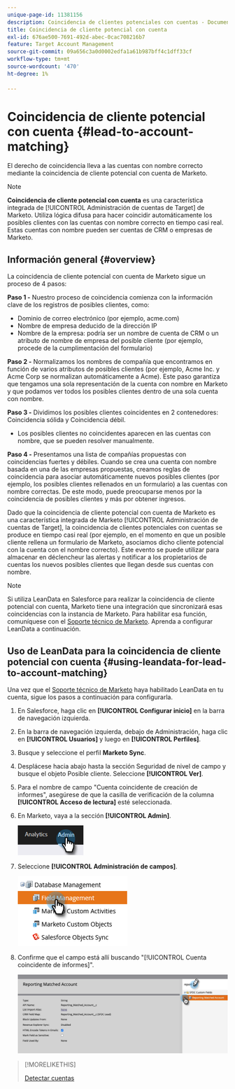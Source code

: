 ```yaml
---
unique-page-id: 11381156
description: Coincidencia de clientes potenciales con cuentas - Documentos de Marketo - Documentación del producto
title: Coincidencia de cliente potencial con cuenta
exl-id: 676ae500-7691-492d-abec-0cac708216b7
feature: Target Account Management
source-git-commit: 09a656c3a0d0002edfa1a61b987bff4c1dff33cf
workflow-type: tm+mt
source-wordcount: '470'
ht-degree: 1%

---
```


# Coincidencia de cliente potencial con cuenta {#lead-to-account-matching}

El derecho de coincidencia lleva a las cuentas con nombre correcto mediante la coincidencia de cliente potencial con cuenta de Marketo.

>[!NOTE]
>
>**Coincidencia de cliente potencial con cuenta** es una característica integrada de [!UICONTROL Administración de cuentas de Target] de Marketo. Utiliza lógica difusa para hacer coincidir automáticamente los posibles clientes con las cuentas con nombre correcto en tiempo casi real. Estas cuentas con nombre pueden ser cuentas de CRM o empresas de Marketo.

## Información general {#overview}

La coincidencia de cliente potencial con cuenta de Marketo sigue un proceso de 4 pasos:

**Paso 1 -** Nuestro proceso de coincidencia comienza con la información clave de los registros de posibles clientes, como:

* Dominio de correo electrónico (por ejemplo, acme.com)
* Nombre de empresa deducido de la dirección IP
* Nombre de la empresa: podría ser un nombre de cuenta de CRM o un atributo de nombre de empresa del posible cliente (por ejemplo, procede de la cumplimentación del formulario)

**Paso 2 -** Normalizamos los nombres de compañía que encontramos en función de varios atributos de posibles clientes (por ejemplo, Acme Inc. y Acme Corp se normalizan automáticamente a Acme). Este paso garantiza que tengamos una sola representación de la cuenta con nombre en Marketo y que podamos ver todos los posibles clientes dentro de una sola cuenta con nombre.

**Paso 3 -** Dividimos los posibles clientes coincidentes en 2 contenedores: Coincidencia sólida y Coincidencia débil.

* Los posibles clientes no coincidentes aparecen en las cuentas con nombre, que se pueden resolver manualmente.

**Paso 4 -** Presentamos una lista de compañías propuestas con coincidencias fuertes y débiles. Cuando se crea una cuenta con nombre basada en una de las empresas propuestas, creamos reglas de coincidencia para asociar automáticamente nuevos posibles clientes (por ejemplo, los posibles clientes rellenados en un formulario) a las cuentas con nombre correctas. De este modo, puede preocuparse menos por la coincidencia de posibles clientes y más por obtener ingresos.

Dado que la coincidencia de cliente potencial con cuenta de Marketo es una característica integrada de Marketo [!UICONTROL Administración de cuentas de Target], la coincidencia de clientes potenciales con cuentas se produce en tiempo casi real (por ejemplo, en el momento en que un posible cliente rellena un formulario de Marketo, asociamos dicho cliente potencial con la cuenta con el nombre correcto). Este evento se puede utilizar para almacenar en déclencheur las alertas y notificar a los propietarios de cuentas los nuevos posibles clientes que llegan desde sus cuentas con nombre.

>[!NOTE]
>
>Si utiliza LeanData en Salesforce para realizar la coincidencia de cliente potencial con cuenta, Marketo tiene una integración que sincronizará esas coincidencias con la instancia de Marketo. Para habilitar esa función, comuníquese con el [Soporte técnico de Marketo](https://nation.marketo.com/t5/Support/ct-p/Support). Aprenda a configurar LeanData a continuación.

## Uso de LeanData para la coincidencia de cliente potencial con cuenta {#using-leandata-for-lead-to-account-matching}

Una vez que el [Soporte técnico de Marketo](https://nation.marketo.com/t5/Support/ct-p/Support) haya habilitado LeanData en tu cuenta, sigue los pasos a continuación para configurarla.

1. En Salesforce, haga clic en **[!UICONTROL Configurar inicio]** en la barra de navegación izquierda.

1. En la barra de navegación izquierda, debajo de Administración, haga clic en **[!UICONTROL Usuarios]** y luego en **[!UICONTROL Perfiles]**.

1. Busque y seleccione el perfil **Marketo Sync**.

1. Desplácese hacia abajo hasta la sección Seguridad de nivel de campo y busque el objeto Posible cliente. Seleccione **[!UICONTROL Ver]**.

1. Para el nombre de campo &quot;Cuenta coincidente de creación de informes&quot;, asegúrese de que la casilla de verificación de la columna **[!UICONTROL Acceso de lectura]** esté seleccionada.

1. En Marketo, vaya a la sección **[!UICONTROL Admin]**.

   ![](assets/lead-to-account-matching-1.png)

1. Seleccione **[!UICONTROL Administración de campos]**.

   ![](assets/lead-to-account-matching-2.png)

1. Confirme que el campo está allí buscando &quot;[!UICONTROL Cuenta coincidente de informes]&quot;.

   ![](assets/lead-to-account-matching-3.png)

>[!MORELIKETHIS]
>
>[Detectar cuentas](/help/marketo/product-docs/target-account-management/target/named-accounts/discover-accounts.md)
